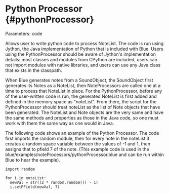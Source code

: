 Python Processor {#pythonProcessor}
================

Parameters: code

Allows user to write python code to process NoteList. The code is run
using Jython, the Java implementation of Python that is included with
Blue. Users using the PythonProcessor should be aware of Jython\'s
implementation details: most classes and modules from CPython are
included, users can not import modules with native libraries, and users
can use any Java class that exists in the classpath.

When Blue generates notes from a SoundObject, the SoundObject first
generates its Notes as a NoteList, then NoteProcessors are called one at
a time to process that NoteList in place. For the PythonProcessor,
before any of the user-written code is run, the generated NoteList is
first added and defined in the memory space as \"noteList\". From there,
the script for the PythonProcessor should treat noteList as the list of
Note objects that have been generated. The NoteList and Note objects are
the very same and have the same methods and properties as those in the
Java code, so one must work with them the same way as one would in Java.

The following code shows an example of the Python Processor. The code
first imports the random module, then for every note in the noteList it
creates a random space variable between the values of -1 and 1, then
assigns that to pfield 7 of the note. (This example code is used in the
blue/examples/noteProcessors/pythonProcessor.blue and can be run within
Blue to hear the example).

    import random

    for i in noteList:
      newVal = str((2 * random.random()) - 1)
      i.setPField(newVal, 7)
